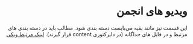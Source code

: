 <div dir="rtl">

# ویدیو های انجمن

این قسمت نیز مانند بقیه می‌بایست دسته بندی شود. مطالب باید در دسته بندی های مرتبط و در فایل های جداگانه (در دایرکتوری content قرار گیرند). [لینک مرتبط ویکی](https://wiki.archusers.ir/index.php/%D9%88%DB%8C%D8%AF%D8%A6%D9%88%D9%87%D8%A7%DB%8C_%D8%A7%D9%86%D8%AC%D9%85%D9%86%E2%80%8C%D9%87%D8%A7%DB%8C_%D8%A2%D8%B1%DA%86%E2%80%8C%D9%84%DB%8C%D9%86%D9%88%DA%A9%D8%B3_%D9%BE%D8%A7%D8%B1%D8%B3%DB%8C)
</div>
